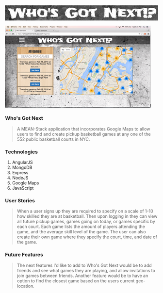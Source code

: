 ![Alt text](./public/images/title.png)

![Alt text](./public/images/whosgotnext.gif)

### Who's Got Next

> A MEAN-Stack application that incorporates Google Maps to allow users to find and create pickup basketball games at any one of the 552 public basketball courts in NYC.

### Technologies
1. AngularJS
2. MongoDB
3. Express
4. NodeJS
5. Google Maps
6. JavaScript

### User Stories
> When a user signs up they are required to specify on a scale of 1-10 how skilled they are at basketball. Then upon logging in they can view all future pickup games, games going on today, or games specific by each court. Each game lists the amount of players attending the game, and the average skill level of the game. The user can also create their own game where they specify the court, time, and date of the game.

### Future Features
> The next features I'd like to add to Who's Got Next would be to add friends and see what games they are playing, and allow invitations to join games between friends.  Another feature would be to have an option to find the closest game based on the users current geo-location.
